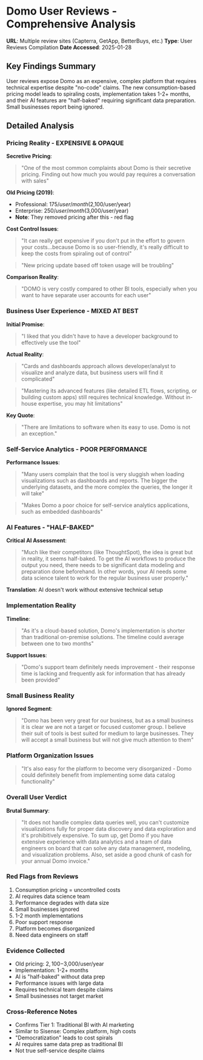 # Domo User Reviews - Comprehensive Analysis
**URL**: Multiple review sites (Capterra, GetApp, BetterBuys, etc.)
**Type**: User Reviews Compilation
**Date Accessed**: 2025-01-28

## Key Findings Summary
User reviews expose Domo as an expensive, complex platform that requires technical expertise despite "no-code" claims. The new consumption-based pricing model leads to spiraling costs, implementation takes 1-2+ months, and their AI features are "half-baked" requiring significant data preparation. Small businesses report being ignored.

## Detailed Analysis

### Pricing Reality - EXPENSIVE & OPAQUE

**Secretive Pricing**:
> "One of the most common complaints about Domo is their secretive pricing. Finding out how much you would pay requires a conversation with sales"

**Old Pricing (2019)**:
- Professional: $175/user/month ($2,100/user/year)
- Enterprise: $250/user/month ($3,000/user/year)
- **Note**: They removed pricing after this - red flag

**Cost Control Issues**:
> "It can really get expensive if you don't put in the effort to govern your costs...because Domo is so user-friendly, it's really difficult to keep the costs from spiraling out of control"

> "New pricing update based off token usage will be troubling"

**Comparison Reality**:
> "DOMO is very costly compared to other BI tools, especially when you want to have separate user accounts for each user"

### Business User Experience - MIXED AT BEST

**Initial Promise**:
> "I liked that you didn't have to have a developer background to effectively use the tool"

**Actual Reality**:
> "Cards and dashboards approach allows developer/analyst to visualize and analyze data, but business users will find it complicated"

> "Mastering its advanced features (like detailed ETL flows, scripting, or building custom apps) still requires technical knowledge. Without in-house expertise, you may hit limitations"

**Key Quote**:
> "There are limitations to software when its easy to use. Domo is not an exception."

### Self-Service Analytics - POOR PERFORMANCE

**Performance Issues**:
> "Many users complain that the tool is very sluggish when loading visualizations such as dashboards and reports. The bigger the underlying datasets, and the more complex the queries, the longer it will take"

> "Makes Domo a poor choice for self-service analytics applications, such as embedded dashboards"

### AI Features - "HALF-BAKED"

**Critical AI Assessment**:
> "Much like their competitors (like ThoughtSpot), the idea is great but in reality, it seems half-baked. To get the AI workflows to produce the output you need, there needs to be significant data modeling and preparation done beforehand. In other words, your AI needs some data science talent to work for the regular business user properly."

**Translation**: AI doesn't work without extensive technical setup

### Implementation Reality

**Timeline**:
> "As it's a cloud-based solution, Domo's implementation is shorter than traditional on-premise solutions. The timeline could average between one to two months"

**Support Issues**:
> "Domo's support team definitely needs improvement - their response time is lacking and frequently ask for information that has already been provided"

### Small Business Reality

**Ignored Segment**:
> "Domo has been very great for our business, but as a small business it is clear we are not a target or focused customer group. I believe their suit of tools is best suited for medium to large businesses. They will accept a small business but will not give much attention to them"

### Platform Organization Issues

> "It's also easy for the platform to become very disorganized - Domo could definitely benefit from implementing some data catalog functionality"

### Overall User Verdict

**Brutal Summary**:
> "It does not handle complex data queries well, you can't customize visualizations fully for proper data discovery and data exploration and it's prohibitively expensive. To sum up, get Domo if you have extensive experience with data analytics and a team of data engineers on board that can solve any data management, modeling, and visualization problems. Also, set aside a good chunk of cash for your annual Domo invoice."

### Red Flags from Reviews
1. Consumption pricing = uncontrolled costs
2. AI requires data science team
3. Performance degrades with data size
4. Small businesses ignored
5. 1-2 month implementations
6. Poor support response
7. Platform becomes disorganized
8. Need data engineers on staff

### Evidence Collected
- Old pricing: $2,100-$3,000/user/year
- Implementation: 1-2+ months
- AI is "half-baked" without data prep
- Performance issues with large data
- Requires technical team despite claims
- Small businesses not target market

### Cross-Reference Notes
- Confirms Tier 1: Traditional BI with AI marketing
- Similar to Sisense: Complex platform, high costs
- "Democratization" leads to cost spirals
- AI requires same data prep as traditional BI
- Not true self-service despite claims